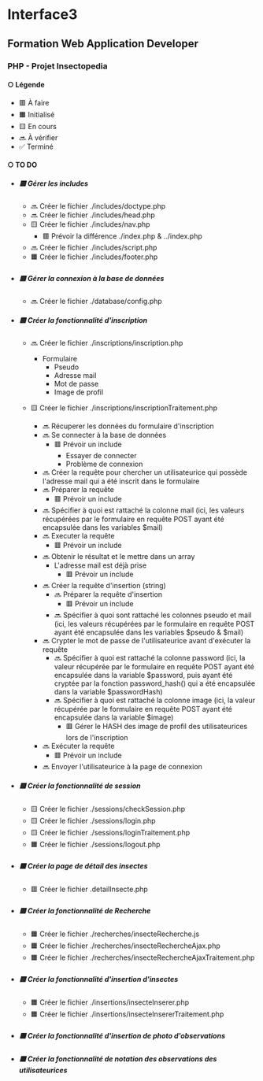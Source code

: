 # Interface3
## Formation Web Application Developer
### PHP - Projet Insectopedia

#### ○ Légende
* 🟥 À faire
* 🟧 Initialisé
* 🟨 En cours
* 🔜 À vérifier
* ✅ Terminé



#### ○ TO DO
* ##### 🟨 Gérer les includes
    * 🔜 Créer le fichier ./includes/doctype.php
    * 🔜 Créer le fichier ./includes/head.php
    * 🟨 Créer le fichier ./includes/nav.php
        * 🟥 Prévoir la différence ./index.php & ../index.php
    * 🔜 Créer le fichier ./includes/script.php
    * 🟧 Créer le fichier ./includes/footer.php

* ##### 🟨 Gérer la connexion à la base de données
    * 🔜 Créer le fichier ./database/config.php

* ##### 🟨 Créer la fonctionnalité d'inscription
    * 🔜 Créer le fichier ./inscriptions/inscription.php
        * Formulaire
            * Pseudo
            * Adresse mail
            * Mot de passe
            * Image de profil

    * 🟨 Créer le fichier ./inscriptions/inscriptionTraitement.php
        * 🔜 Récuperer les données du formulaire d'inscription
        * 🔜 Se connecter à la base de données 
            * 🟥 Prévoir un include
                * Essayer de connecter
                * Problème de connexion
        * 🔜 Créer la requête pour chercher un utilisateurice qui possède l'adresse mail qui a été inscrit dans le formulaire
        * 🔜 Préparer la requête
            * 🟥 Prévoir un include
        * 🔜 Spécifier à quoi est rattaché la colonne mail (ici, les valeurs récupérées par le formulaire en requête POST ayant été encapsulée dans les variables $mail)
        * 🔜 Executer la requête
            * 🟥 Prévoir un include
        * 🔜 Obtenir le résultat et le mettre dans un array
            * L'adresse mail est déjà prise
                * 🟥 Prévoir un include
        * 🔜 Créer la requête d'insertion (string)
            * 🔜 Préparer la requête d'insertion
                * 🟥 Prévoir un include
            * 🔜 Spécifier à quoi sont rattaché les colonnes pseudo et mail (ici, les valeurs récupérées par le formulaire en requête POST ayant été encapsulée dans les variables $pseudo & $mail)
        * 🔜 Crypter le mot de passe de l'utilisateurice avant d'exécuter la requête
            * 🔜 Spécifier à quoi est rattaché la colonne password (ici, la valeur récupérée par le formulaire en requête POST ayant été encapsulée dans la variable $password, puis ayant été cryptée par la fonction password_hash() qui a été encapsulée dans la variable $passwordHash)
            * 🔜 Spécifier à quoi est rattaché la colonne image (ici, la valeur récupérée par le formulaire en requête POST ayant été encapsulée dans la variable $image)
                * 🟥 Gérer le HASH des image de profil des utilisateurices lors de l'inscription
        * 🔜 Exécuter la requête
            * 🟥 Prévoir un include
        * 🔜 Envoyer l'utilisateurice à la page de connexion

* ##### 🟨 Créer la fonctionnalité de session
    * 🟨 Créer le fichier ./sessions/checkSession.php
    * 🟨 Créer le fichier ./sessions/login.php
    * 🟨 Créer le fichier ./sessions/loginTraitement.php
    * 🟧 Créer le fichier ./sessions/logout.php

* ##### 🟥 Créer la page de détail des insectes
    * 🟥 Créer le fichier .detailInsecte.php

* ##### 🟨 Créer la fonctionnalité de Recherche
    * 🟧 Créer le fichier ./recherches/insecteRecherche.js
    * 🟧 Créer le fichier ./recherches/insecteRechercheAjax.php
    * 🟧 Créer le fichier ./recherches/insecteRechercheAjaxTraitement.php

* ##### 🟨 Créer la fonctionnalité d'insertion d'insectes
    * 🟧 Créer le fichier ./insertions/insecteInserer.php
    * 🟧 Créer le fichier ./insertions/insecteInsererTraitement.php

* ##### 🟥 Créer la fonctionnalité d'insertion de photo d'observations

* ##### 🟥 Créer la fonctionnalité de notation des observations des utilisateurices